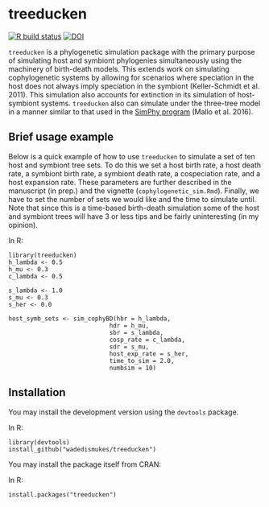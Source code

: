 # treeducken
<!-- badges: start -->
[![R build status](https://github.com/wadedismukes/rtreeducken/workflows/R-CMD-check/badge.svg)](https://github.com/wadedismukes/treeducken/actions)
[![DOI](https://zenodo.org/badge/234439870.svg)](https://zenodo.org/badge/latestdoi/234439870)
<!-- badges: end -->

`treeducken` is a phylogenetic simulation package with the primary purpose of simulating host and symbiont phylogenies simultaneously
using the machinery of birth-death models. This extends work on simulating cophylogenetic systems by allowing for scenarios
where speciation in the host does not always imply speciation in the symbiont (Keller-Schmidt et al. 2011). 
This simulation also accounts for extinction in its simulation of host-symbiont systems. 
`treeducken` also can simulate under the three-tree model in a manner similar to that used in the [SimPhy program](https://github.com/adamallo/SimPhy) (Mallo et al. 2016).

## Brief usage example

Below is a quick example of how to use `treeducken` to simulate a set of ten
host and symbiont tree sets. To do this we set a host birth rate, a host death 
rate, a symbiont birth rate, a symbiont death rate, a cospeciation rate, and a 
host expansion rate. These parameters are further described in the manuscript 
(in prep.) and the vignette (`cophylogenetic_sim.Rmd`). Finally, we have to set 
the number of sets we would like and the time to simulate until. Note that since
this is a time-based birth-death simulation some of the host and symbiont trees
will have 3 or less tips and be fairly uninteresting (in my opinion). 

In R:
```
library(treeducken)
h_lambda <- 0.5
h_mu <- 0.3
c_lambda <- 0.5

s_lambda <- 1.0
s_mu <- 0.3
s_her <- 0.0

host_symb_sets <- sim_cophyBD(hbr = h_lambda,
                            hdr = h_mu,
                            sbr = s_lambda,
                            cosp_rate = c_lambda,
                            sdr = s_mu,
                            host_exp_rate = s_her,
                            time_to_sim = 2.0,
                            numbsim = 10)
```


## Installation 

You may install the development version using the `devtools` package.

In R:
```
library(devtools)
install_github("wadedismukes/treeducken")
```
You may install the package itself from CRAN:

In R:
```
install.packages("treeducken")
```
